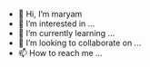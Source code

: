 - 👋 Hi, I’m maryam
- 👀 I’m interested in ...
- 🌱 I’m currently learning ...
- 💞️ I’m looking to collaborate on ...
- 📫 How to reach me ...

<!---
mrym5687/mrym5687 is a ✨ special ✨ repository because its `README.md` (this file) appears on your GitHub profile.
You can click the Preview link to take a look at your changes.
--->

